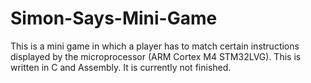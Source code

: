 # Simon-Says-Mini-Game
This is a mini game in which a player has to match certain instructions displayed by the microprocessor (ARM Cortex M4 STM32LVG). This is written in C and Assembly.
It is currently not finished.
